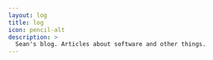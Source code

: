 ```yaml
---
layout: log
title: log
icon: pencil-alt
description: >
  Sean's blog. Articles about software and other things.
---
```


<!-- see _layouts/blog.html -->
